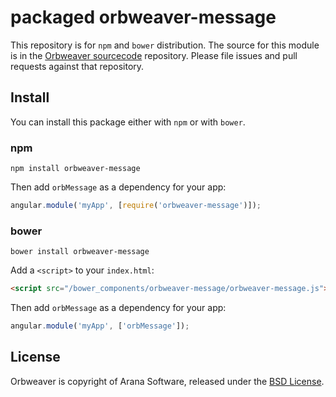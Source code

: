 # packaged orbweaver-message

This repository is for `npm` and `bower` distribution. The source for this module is in the
[Orbweaver sourcecode](https://github.com/aranasoft/orbweaver/tree/master/src/) repository.
Please file issues and pull requests against that repository.

## Install

You can install this package either with `npm` or with `bower`.

### npm

```shell
npm install orbweaver-message
```

Then add `orbMessage` as a dependency for your app:

```javascript
angular.module('myApp', [require('orbweaver-message')]);
```

### bower

```shell
bower install orbweaver-message
```

Add a `<script>` to your `index.html`:

```html
<script src="/bower_components/orbweaver-message/orbweaver-message.js"></script>
```

Then add `orbMessage` as a dependency for your app:

```javascript
angular.module('myApp', ['orbMessage']);
```

## License

Orbweaver is copyright of Arana Software, released under the [BSD License](http://opensource.org/licenses/BSD-3-Clause).
